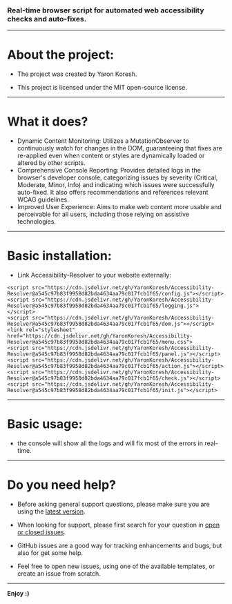 ### Real-time browser script for automated web accessibility checks and auto-fixes.

- - -

# About the project:

* The project was created by Yaron Koresh.

* This project is licensed under the MIT open-source license.

- - -

# What it does?

* Dynamic Content Monitoring: Utilizes a MutationObserver to continuously watch for changes in the DOM, guaranteeing that fixes are re-applied even when content or styles are dynamically loaded or altered by other scripts.
* Comprehensive Console Reporting: Provides detailed logs in the browser's developer console, categorizing issues by severity (Critical, Moderate, Minor, Info) and indicating which issues were successfully auto-fixed. It also offers recommendations and references relevant WCAG guidelines.
* Improved User Experience: Aims to make web content more usable and perceivable for all users, including those relying on assistive technologies.

- - -

# Basic installation:

* Link Accessibility-Resolver to your website externally:
```
<script src="https://cdn.jsdelivr.net/gh/YaronKoresh/Accessibility-Resolver@a545c97b83f9958d82bda4634aa79c017fcb1f65/config.js"></script>
<script src="https://cdn.jsdelivr.net/gh/YaronKoresh/Accessibility-Resolver@a545c97b83f9958d82bda4634aa79c017fcb1f65/logging.js"></script>
<script src="https://cdn.jsdelivr.net/gh/YaronKoresh/Accessibility-Resolver@a545c97b83f9958d82bda4634aa79c017fcb1f65/dom.js"></script>
<link rel="stylesheet" href="https://cdn.jsdelivr.net/gh/YaronKoresh/Accessibility-Resolver@a545c97b83f9958d82bda4634aa79c017fcb1f65/menu.css">
<script src="https://cdn.jsdelivr.net/gh/YaronKoresh/Accessibility-Resolver@a545c97b83f9958d82bda4634aa79c017fcb1f65/panel.js"></script>
<script src="https://cdn.jsdelivr.net/gh/YaronKoresh/Accessibility-Resolver@a545c97b83f9958d82bda4634aa79c017fcb1f65/action.js"></script>
<script src="https://cdn.jsdelivr.net/gh/YaronKoresh/Accessibility-Resolver@a545c97b83f9958d82bda4634aa79c017fcb1f65/check.js"></script>
<script src="https://cdn.jsdelivr.net/gh/YaronKoresh/Accessibility-Resolver@a545c97b83f9958d82bda4634aa79c017fcb1f65/init.js"></script>
```

- - -

# Basic usage:

* the console will show all the logs and will fix most of the errors in real-time.

- - -

# Do you need help?

* Before asking general support questions, please make sure you are using the [latest version](https://github.com/YaronKoresh/Accessibility-Resolver/releases/latest).

* When looking for support, please first search for your question in [open or closed issues](https://github.com/YaronKoresh/Accessibility-Resolver/issues?q=is%3Aissue).

* GitHub issues are a good way for tracking enhancements and bugs, but also for get some help.

* Feel free to open new issues, using one of the available templates, or create an issue from scratch.

- - -

**Enjoy :)**
